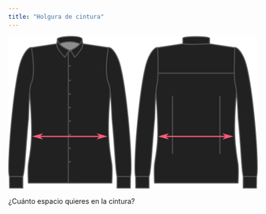 ```yaml
---
title: "Holgura de cintura"
---
```


![Holgura de cintura](waistease.svg)

¿Cuánto espacio quieres en la cintura?




